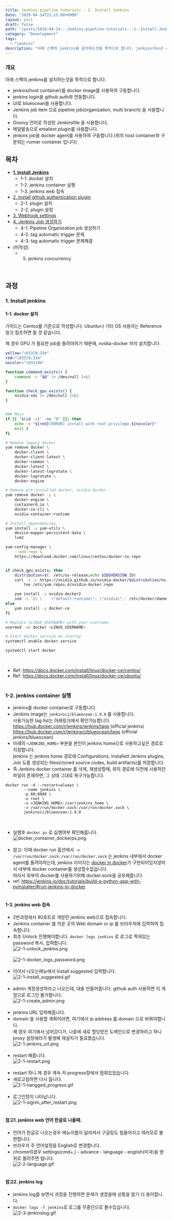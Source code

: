 ```yaml
---
title: Jenkins pipeline tutorials - 1. Install Jenkins
date: "2019-04-14T21:15:00+0900"
layout: post
draft: false
path: "/posts/2019-04-14---Jenkins-pipeline-tutorials---1--Install-Jenkins/"
category: "Development"
tags:
  - "jenkins"
description: "아래 스펙의 jenkins를 설치하는것을 목적으로 합니다. jenkins(host container)를 docker image를 사용하여 구동합니다. jenkins login을 github auth와 연동합니다."
---
```



### 개요
아래 스펙의 jenkins를 설치하는것을 목적으로 합니다.
- jenkins(host container)를 docker image를 사용하여 구동합니다.
- jenkins login을 github auth와 연동합니다.
- UI로 blueocean을 사용합니다.
- Jenkins job item 으로 pipeline job(organization, multi branch) 을 사용합니다.
- Groovy 언어로 작성된 Jenkinsfile 을 사용합니다.
- 메일발송으로 emailext plugin를 사용합니다.
- jenkins job을 docker agent를 사용하여 구동합니다.(위의 host container와 구분되는 runner container 입니다)

## 목차
- [**1. Install Jenkins**](/posts/2019-04-14---Jenkins-pipeline-tutorials---1--Install-Jenkins/)
  - 1-1. docker 설치
  - 1-2. jenkins container 실행
  - 1-3. jenkins web 접속
- [2. Install github authentication plugin](/posts/2019-04-25---Jenkins-pipeline-tutorials---2--Install-github-authentication-plugin/)
  - 2-1. plugin 설치
  - 2-2. plugin 설정
- [3. Webhook settings](/posts/2019-05-01---Jenkins-pipeline-tutorials---3--Webhook-settings/)
- [4. Jenkins Job 생성하기](/posts/2019-05-06---Jenkins-pipeline-tutorials---4--Jenkins-Job-생성하기/)
  - 4-1. Pipeline Organization job 생성하기
  - 4-2. tag automatic trigger 문제
  - 4-3. tag automatic trigger 문제해결
- (미작성)
  - 5. jenkins concurrency
<br/>

## 과정
### 1. Install jenkins
#### 1-1. docker 설치
가이드는 Centos를 기준으로 작성합니다. Ubuntu나 기타 OS 사용자는 Reference 링크 참조하면 될 것 같습니다.

제 경우 GPU 가 필요한 job을 돌려야하기 때문에, nvidia-docker 까지 설치합니다.

```bash
yellow="\033[0;33m"
red="\033[0;31m"
nocolor="\033[0m"

function command_exists() {
    command -v "$@" 1> /dev/null 2>&1
}

function check_gpu_exists() {
    nvidia-smi 1> /dev/null 2>&1
}


### Main
if [[ "$(id -u)" -ne "0" ]]; then
    echo -e "${red}[ERROR] install with root privilege.${nocolor}"
    exit 1
fi

# Remove legacy docker
yum remove docker \
    docker-client \
    docker-client-latest \
    docker-common \
    docker-latest \
    docker-latest-logrotate \
    docker-logrotate \
    docker-engine

# Remove pre-installed docker, nvidia-docker
yum remove docker -y \
    docker-engine \
    containerd.io \
    docker-ce-cli \
    nvidia-container-runtime

# Install dependencies
yum install -y yum-utils \
    device-mapper-persistent-data \
    lvm2

yum-config-manager \
    --add-repo \
    https://download.docker.com/linux/centos/docker-ce.repo


if check_gpu_exists; then
    distribution=$(. /etc/os-release;echo $ID$VERSION_ID)
    curl -s -L https://nvidia.github.io/nvidia-docker/$distribution/nvidia-docker.repo | \
        tee /etc/yum.repos.d/nvidia-docker.repo

    yum install -y nvidia-docker2
    sed -i '2i \    \"default-runtime\": \"nvidia\",' /etc/docker/daemon.json
else
    yum install -y docker-ce
fi

# Replace <LINUX_USERNAME> with your username.
usermod -aG docker <LINUX_USERNAME>

# Start docker service on startup
systemctl enable docker.service

systemctl start docker
```
<br/>

- Ref: https://docs.docker.com/install/linux/docker-ce/centos/
- Ref: https://docs.docker.com/install/linux/docker-ce/ubuntu/
<br/><br/>


### 1-2. jenkins container 실행
- jenkins를 docker container로 구동합니다.
- Jenkins image는 `jenkinsci/blueocean:1.9.0` 를 사용합니다.<br/>
사용가능한 tag list는 아래링크에서 확인가능합니다.<br/>
https://hub.docker.com/r/jenkins/jenkins/tags (official jenkins)<br/>
https://hub.docker.com/r/jenkinsci/blueocean/tags (official jenkins/blueocean)
- 아래의 `<JENKINS_HOME>` 부분을 본인이 jenkins home으로 사용하고싶은 경로로 지정합니다.<br/>
jenkins 는 jenkins home 경로에 Configurations, Installed Jenkins plugins, <br/>
Job 도중 생성되는 files(cloned source codes, build artifacts)를 저장합니다.
- 즉 Jenkins docker container 를 삭제, 재생성할때, 위의 경로에 이전에 사용하던 파일이 존재하면, 그 상태 그대로 복구가능합니다.
```
docker run -d --restart=always \
        --name jenkins \
        -p 80:8080 \
        -u root \
        -v <JENKINS_HOME>:/var/jenkins_home \
        -v /var/run/docker.sock:/var/run/docker.sock \
        jenkinsci/blueocean:1.9.0
```
<br/>

- 실행후 `docker ps` 로 실행여부 확인해줍니다.<br/>
![docker_container_dockerps.png](2-0-dockerps.png)<br/><br/>
- 참고: 이때 docker run 옵션에서 `-v /var/run/docker.sock:/var/run/docker.sock` 는 jenkins 내부에서 docker agent를 돌려야하는데, jenkins 이미지는 [docker in docker](https://github.com/jpetazzo/dind)가 구현되어있지않아서 내부에 docker container를 생성할수없습니다.<br/>
따라서 외부의 docker를 사용하기위해 docker.sock을 공유해줍니다.
- ref: https://jenkins.io/doc/tutorials/build-a-python-app-with-pyinstaller/#run-jenkins-in-docker <br/><br/>


#### 1-3. jenkins web 접속
- 2번과정에서 80포트로 개방한 jenkins web으로 접속합니다.
- Jenkins container 를 띄운 곳의 Web domain or ip 를 브라우저에 입력하여 접속합니다.
- 최초 Unlock 진행해야합니다. `docker logs jenkins` 로 로그로 찍혀있는 password 복사, 입력합니다.<br/>
![2-1-unlock_jenkins.png](./2-1-unlock_jenkins.png)<br/><br/>
![2-1-docker_logs_password.png](./2-1-docker_logs_password.png)<br/><br/>
- 이어서 나오는메뉴에서 Install suggested 입력합니다.<br/>
![2-1-install_suggested.gif](./2-1-install_suggested.gif)<br/><br/>
- admin 계정생성하라고 나오는데, 대충 만들어줍니다. github auth 사용하면 이 계정으로 로그인 불가합니다.<br/>
![2-1-create_admin.png](./2-1-create_admin.png)<br/><br/>
- jenkins URL 입력해줍니다.
- domain 을 사용할 계획이라면, 여기에서 ip address 를 domain 으로 바꿔야합니다.<br/>
제 경우 여기에서 넘어갔다가, 나중에 새로 할당받은 도메인으로 변경하려고 하니 proxy 설정에러가 발생해 재설치가 필요했습니다.<br/>
![2-1-jenkins_url.png](./2-1-jenkins_url.png)<br/><br/>
- restart 해줍니다.<br/>
![2-1-restart.png](./2-1-restart.png)<br/><br/>
- restart 하니 제 경우 계속 저 progress창에서 멈춰있었습니다.
- 새로고침하면 다시 뜹니다.<br/>
![2-1-hangged_progress.gif](./2-1-hangged_progress.gif)<br/><br/>
- 로그인창이 나타납니다.<br/>
![2-1-signin_after_restart.png](./2-1-signin_after_restart.png)
<br/><br/>

#### 참고1. jenkins web 언어 한글로 나올때.
- 언어가 한글로 나오는경우 메뉴이름이 달라져서 구글링도 힘들어지고 여러모로 불편합니다.
- 브라우저 주 언어설정을 English로 변경합니다.
- chrome의경우 settings(cmd+,) - advance - language - english(미국)을 맨 위로 올려주면 됩니다.<br/>
![2-2-language.gif](./2-2-language.gif)
<br/><br/>

#### 참고2. jenkins log
- jenkins log를 보면서 과정을 진행하면 문제가 생겼을때 상황을 알기 더 용이합니다.
- `docker logs -f jenkins`로 로그를 무중단으로 볼수있습니다.<br/>
![2-3-jenkinslog.gif](./2-3-jenkinslog.gif)
<br/><br/>
